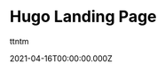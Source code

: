 ---
title: Hugo Landing Page
github: https://github.com/ttntm/hugo-landing-page
demo: https://awesome.ttntm.me
author: ttntm
date: 2021-04-16T00:00:00.000Z
ssg:
  - Hugo
cms:
  - Markdown
css:
  - PostCSS
  - Tailwind
category:
  - Business
description: A simple landing page built with Hugo and Tailwind CSS.
draft: true
publish_date: '2020-07-15T14:14:40Z'
update_date: '2021-11-28T18:03:01Z'
github_star: 63
github_fork: 24
---
